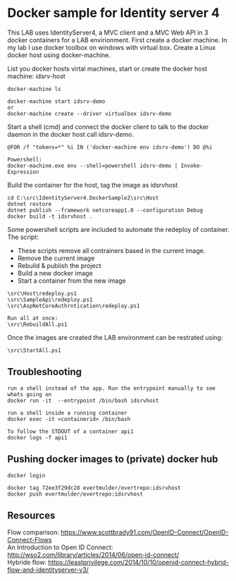 
# Docker sample for Identity server 4

This LAB uses IdentityServer4, a MVC client and a MVC Web API in 3 docker containers for a LAB envirionment.
First create a docker machine. In my lab I use docker toolbox on windows with virtual box. Create a Linux docker host using docker-machine.

List you docker hosts virtal machines, start or create the docker host machine: idsrv-host
```
docker-machine ls

docker-machine start idsrv-demo
or
docker-machine create --driver virtualbox idsrv-demo
```

Start a shell (cmd) and connect the docker client to talk to the docker daemon in the docker host call idsrv-demo. 
```
@FOR /f "tokens=*" %i IN ('docker-machine env idsrv-demo') DO @%i

Powershell:
docker-machine.exe env --shell=powershell idsrv-demo | Invoke-Expression
```

Build the container for the host, tag the image as idsrvhost
```
cd C:\src\IdentityServer4.DockerSample2\src\Host
dotnet restore
dotnet publish --framework netcoreapp1.0 --configuration Debug
docker build -t idsrvhost .
```

Some powershell scripts are included to automate the redeploy of container. The script:
* These scripts remove all contrainers based in the current image. 
* Remove the current image
* Rebuild & publish the project
* Build a new docker image
* Start a container from the new image
```
\src\Host\redeploy.ps1
\src\SampleApi\redeploy.ps1
\src\AspNetCoreAuthrntication\redeploy.ps1

Run all at once:
\src\RebuildAll.ps1
```

Once the images are created the LAB environment can be restrated using:
```
\src\StartAll.ps1
```

## Troubleshooting
```
run a shell instead of the app. Run the entrypoint manually to see whats going on
docker run -it  --entrypoint /bin/bash idsrvhost

run a shell inside a running container
docker exec -it <containerid> /bin/bash

To follow the STDOUT of a container api1
docker logs -f api1
```

## Pushing docker images to (private) docker hub
```
docker login

docker tag 72ee3f29dc28 evertmulder/evertrepo:idsrvhost
docker push evertmulder/evertrepo:idsrvhost
```

## Resources
Flow comparison: <https://www.scottbrady91.com/OpenID-Connect/OpenID-Connect-Flows>  
An Introduction to Open ID Connect: <http://wso2.com/library/articles/2014/06/open-id-connect/>  
Hybride flow: <https://leastprivilege.com/2014/10/10/openid-connect-hybrid-flow-and-identityserver-v3/>  
